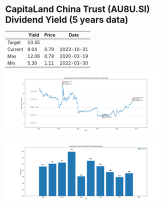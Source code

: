 # CapitaLand China Trust (AU8U.SI) Dividend Yield (5 years data)

|     | Yield   | Price | Date       |
|-----|---------|-------|------------|
| Target | 10.35 |  |  |
| Current | 9.04 | 0.79  | 2023-10-31 |
| Max | 12.06 | 0.78  | 2020-03-19 |
| Min | 5.30 | 1.11  | 2022-03-30 |

![Plot of Dividend Yield for CapitaLand China Trust (AU8U.SI)](AU8U_div_5.png)

![Plot of Annual Dividend Per Unit for CapitaLand China Trust (AU8U.SI)](AU8U_yearly_dpu.png)
